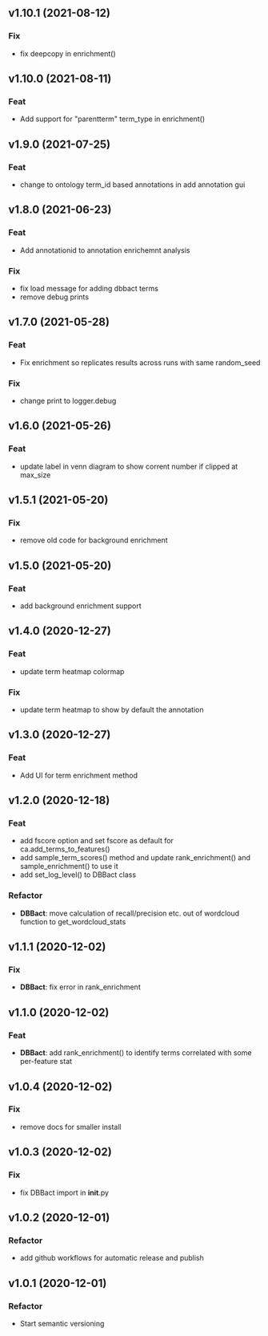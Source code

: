 ## v1.10.1 (2021-08-12)

### Fix

- fix deepcopy in enrichment()

## v1.10.0 (2021-08-11)

### Feat

- Add support for "parentterm" term_type in enrichment()

## v1.9.0 (2021-07-25)

### Feat

- change to ontology term_id based annotations in add annotation gui

## v1.8.0 (2021-06-23)

### Feat

- Add annotationid to annotation enrichemnt analysis

### Fix

- fix load message for adding dbbact terms
- remove debug prints

## v1.7.0 (2021-05-28)

### Feat

- Fix enrichment so replicates results across runs with same random_seed

### Fix

- change print to logger.debug

## v1.6.0 (2021-05-26)

### Feat

- update label in venn diagram to show corrent number if clipped at max_size

## v1.5.1 (2021-05-20)

### Fix

- remove old code for background enrichment

## v1.5.0 (2021-05-20)

### Feat

- add background enrichment support

## v1.4.0 (2020-12-27)

### Feat

- update term heatmap colormap

### Fix

- update term heatmap to show by default the annotation

## v1.3.0 (2020-12-27)

### Feat

- Add UI for term enrichment method

## v1.2.0 (2020-12-18)

### Feat

- add fscore option and set fscore as default for ca.add_terms_to_features()
- add sample_term_scores() method and update rank_enrichment() and sample_enrichment() to use it
- add set_log_level() to DBBact class

### Refactor

- **DBBact**: move calculation of recall/precision etc. out of wordcloud function to get_wordcloud_stats

## v1.1.1 (2020-12-02)

### Fix

- **DBBact**: fix error in rank_enrichment

## v1.1.0 (2020-12-02)

### Feat

- **DBBact**: add rank_enrichment() to identify terms correlated with some per-feature stat

## v1.0.4 (2020-12-02)

### Fix

- remove docs for smaller install

## v1.0.3 (2020-12-02)

### Fix

- fix DBBact import in __init__.py

## v1.0.2 (2020-12-01)

### Refactor

- add github workflows for automatic release and publish

## v1.0.1 (2020-12-01)

### Refactor

- Start semantic versioning
